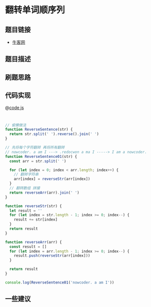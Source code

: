 
# 翻转单词顺序列

## 题目链接

- [牛客网]()

## 题目描述

## 刷题思路

## 代码实现

@[code js](@code/algorithm/sword-point/双指针/reverseSentence.js)

```js


// 偷懒做法
function ReverseSentence(str) {
  return str.split(' ').reverse().join(' ')
}

// 先将每个字符翻转 再将所有翻转
// nowcoder. a am I ---> .redocwon a ma I -----> I am a nowcoder.
function ReverseSentence01(str) {
  const arr = str.split(' ')

  for (let index = 0; index < arr.length; index++) {
    // 翻转字符串
    arr[index] = reverseStr(arr[index])
  }
  // 翻转数组 拼接
  return reverseArr(arr).join(' ')
}

function reverseStr(str) {
  let result = ''
  for (let index = str.length - 1; index >= 0; index--) {
    result += str[index]
  }
  return result
}

function reverseArr(arr) {
  const result = []
  for (let index = arr.length - 1; index >= 0; index--) {
    result.push(reverseStr(arr[index]))
  }

  return result
}

console.log(ReverseSentence01('nowcoder. a am I'))


```

## 一些建议
